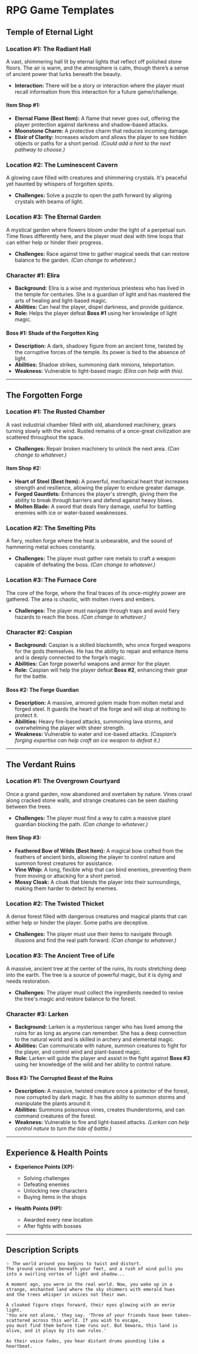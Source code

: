 # RPG Game Templates

## Temple of Eternal Light

### Location #1: The Radiant Hall

A vast, shimmering hall lit by eternal lights that reflect off polished stone floors. The air is warm, and the atmosphere is calm, though there’s a sense of ancient power that lurks beneath the beauty.

- **Interaction:** There will be a story or interaction where the player must recall information from this interaction for a future game/challenge.

#### Item Shop #1:
- **Eternal Flame (Best Item):** A flame that never goes out, offering the player protection against darkness and shadow-based attacks.
- **Moonstone Charm:** A protective charm that reduces incoming damage.
- **Elixir of Clarity:** Increases wisdom and allows the player to see hidden objects or paths for a short period. *(Could add a hint to the next pathway to choose.)*

### Location #2: The Luminescent Cavern

A glowing cave filled with creatures and shimmering crystals. It's peaceful yet haunted by whispers of forgotten spirits.

- **Challenges:** Solve a puzzle to open the path forward by aligning crystals with beams of light.

### Location #3: The Eternal Garden

A mystical garden where flowers bloom under the light of a perpetual sun. Time flows differently here, and the player must deal with time loops that can either help or hinder their progress.

- **Challenges:** Race against time to gather magical seeds that can restore balance to the garden. *(Can change to whatever.)*

### Character #1: Elira

- **Background:** Elira is a wise and mysterious priestess who has lived in the temple for centuries. She is a guardian of light and has mastered the arts of healing and light-based magic.
- **Abilities:** Can heal the player, dispel darkness, and provide guidance.
- **Role:** Helps the player defeat **Boss #1** using her knowledge of light magic.

#### Boss #1: Shade of the Forgotten King

- **Description:** A dark, shadowy figure from an ancient time, twisted by the corruptive forces of the temple. Its power is tied to the absence of light.
- **Abilities:** Shadow strikes, summoning dark minions, teleportation.
- **Weakness:** Vulnerable to light-based magic *(Elira can help with this).*

---

## The Forgotten Forge

### Location #1: The Rusted Chamber

A vast industrial chamber filled with old, abandoned machinery, gears turning slowly with the wind. Rusted remains of a once-great civilization are scattered throughout the space.

- **Challenges:** Repair broken machinery to unlock the next area. *(Can change to whatever.)*

#### Item Shop #2:
- **Heart of Steel (Best Item):** A powerful, mechanical heart that increases strength and resilience, allowing the player to endure greater damage.
- **Forged Gauntlets:** Enhances the player's strength, giving them the ability to break through barriers and defend against heavy blows.
- **Molten Blade:** A sword that deals fiery damage, useful for battling enemies with ice or water-based weaknesses.

### Location #2: The Smelting Pits

A fiery, molten forge where the heat is unbearable, and the sound of hammering metal echoes constantly.

- **Challenges:** The player must gather rare metals to craft a weapon capable of defeating the boss. *(Can change to whatever.)*

### Location #3: The Furnace Core

The core of the forge, where the final traces of its once-mighty power are gathered. The area is chaotic, with molten rivers and embers.

- **Challenges:** The player must navigate through traps and avoid fiery hazards to reach the boss. *(Can change to whatever.)*

### Character #2: Caspian

- **Background:** Caspian is a skilled blacksmith, who once forged weapons for the gods themselves. He has the ability to repair and enhance items and is deeply connected to the forge’s magic.
- **Abilities:** Can forge powerful weapons and armor for the player.
- **Role:** Caspian will help the player defeat **Boss #2**, enhancing their gear for the battle.

#### Boss #2: The Forge Guardian

- **Description:** A massive, armored golem made from molten metal and forged steel. It guards the heart of the forge and will stop at nothing to protect it.
- **Abilities:** Heavy fire-based attacks, summoning lava storms, and overwhelming the player with sheer strength.
- **Weakness:** Vulnerable to water and ice-based attacks. *(Caspian’s forging expertise can help craft an ice weapon to defeat it.)*

---

## The Verdant Ruins

### Location #1: The Overgrown Courtyard

Once a grand garden, now abandoned and overtaken by nature. Vines crawl along cracked stone walls, and strange creatures can be seen dashing between the trees.

- **Challenges:** The player must find a way to calm a massive plant guardian blocking the path. *(Can change to whatever.)*

#### Item Shop #3:
- **Feathered Bow of Wilds (Best Item):** A magical bow crafted from the feathers of ancient birds, allowing the player to control nature and summon forest creatures for assistance.
- **Vine Whip:** A long, flexible whip that can bind enemies, preventing them from moving or attacking for a short period.
- **Mossy Cloak:** A cloak that blends the player into their surroundings, making them harder to detect by enemies.

### Location #2: The Twisted Thicket

A dense forest filled with dangerous creatures and magical plants that can either help or hinder the player. Some paths are deceptive.

- **Challenges:** The player must use their items to navigate through illusions and find the real path forward. *(Can change to whatever.)*

### Location #3: The Ancient Tree of Life

A massive, ancient tree at the center of the ruins, its roots stretching deep into the earth. The tree is a source of powerful magic, but it is dying and needs restoration.

- **Challenges:** The player must collect the ingredients needed to revive the tree's magic and restore balance to the forest.

### Character #3: Larken

- **Background:** Larken is a mysterious ranger who has lived among the ruins for as long as anyone can remember. She has a deep connection to the natural world and is skilled in archery and elemental magic.
- **Abilities:** Can communicate with nature, summon creatures to fight for the player, and control wind and plant-based magic.
- **Role:** Larken will guide the player and assist in the fight against **Boss #3** using her knowledge of the wild and her ability to control nature.

#### Boss #3: The Corrupted Beast of the Ruins

- **Description:** A massive, twisted creature once a protector of the forest, now corrupted by dark magic. It has the ability to summon storms and manipulate the plants around it.
- **Abilities:** Summons poisonous vines, creates thunderstorms, and can command creatures of the forest.
- **Weakness:** Vulnerable to fire and light-based attacks. *(Larken can help control nature to turn the tide of battle.)*

---

## Experience & Health Points

- **Experience Points (XP):**
  - Solving challenges
  - Defeating enemies
  - Unlocking new characters
  - Buying items in the shops

- **Health Points (HP):**
  - Awarded every new location
  - After fights with bosses

---

## Description Scripts

```text
✨ The world around you begins to twist and distort.
The ground vanishes beneath your feet, and a rush of wind pulls you into a swirling vortex of light and shadow...

A moment ago, you were in the real world. Now, you wake up in a strange, enchanted land where the sky shimmers with emerald hues
and the trees whisper in voices not their own.

A cloaked figure steps forward, their eyes glowing with an eerie light.
'You are not alone,' they say. 'Three of your friends have been taken—scattered across this world. If you wish to escape,
you must find them before time runs out. But beware… this land is alive, and it plays by its own rules.'

As their voice fades, you hear distant drums pounding like a heartbeat.
